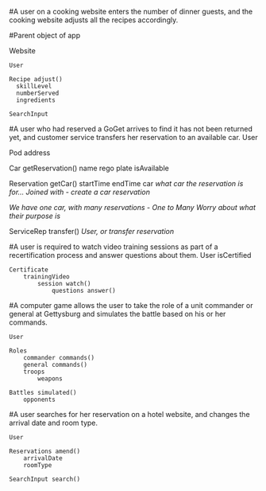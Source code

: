 #A user on a cooking website enters the number of dinner guests, and the cooking website adjusts all the recipes accordingly.

  #Parent object of app

  Website

    User

    Recipe adjust()
      skillLevel
      numberServed
      ingredients

    SearchInput

#A user who had reserved a GoGet arrives to find it has not been returned yet, and customer service transfers her reservation to an available car.
  User

  Pod
    address

  Car getReservation()
    name
    rego
    plate
    isAvailable

  Reservation getCar()
    startTime
    endTime
    car     *what car the reservation is for... Joined with - create a car reservation*

  *We have one car, with many reservations   -   One to Many*
  *Worry about what their purpose is*

  ServiceRep
    transfer() *User, or transfer reservation*



#A user is required to watch video training sessions as part of a recertification process and answer questions about them.
    User
        isCertified

    Certificate
        trainingVideo
            session watch()
                questions answer()


#A computer game allows the user to take the role of a unit commander or general at Gettysburg and simulates the battle based on his or her commands.

    User

    Roles
        commander commands()
        general commands()
        troops
            weapons

    Battles simulated()
        opponents


#A user searches for her reservation on a hotel website, and changes the arrival date and room type.

    User

    Reservations amend()
        arrivalDate
        roomType

    SearchInput search()
